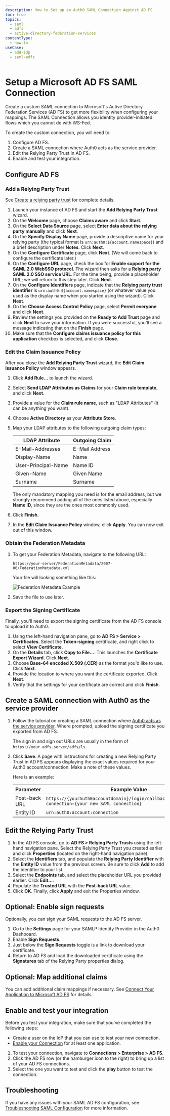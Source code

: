```yaml
---
description: How to Set up an Auth0 SAML Connection Against AD FS
toc: true
topics:
  - saml
  - adfs
  - active-directory-federation-services
contentType:
  - how-to
useCase:
  - add-idp
  - saml-adfs
---
```


# Setup a Microsoft AD FS SAML Connection

Create a custom <dfn data-key="security-assertion-markup-language">SAML</dfn> connection to Microsoft's Active Directory Federation Services (AD FS) to get more flexibility when configuring your mappings. The SAML Connection allows you identity provider-initiated flows which you cannot do with WS-Fed.

To create the custom connection, you will need to:

1. Configure AD FS.
2. Create a SAML connection where Auth0 acts as the service provider.
3. Edit the Relying Party Trust in AD FS.
4. Enable and test your integration.

## Configure AD FS

### Add a Relying Party Trust

See [Create a relying party trust](https://docs.microsoft.com/en-us/windows-server/identity/ad-fs/operations/create-a-relying-party-trust) for complete details.

1. Launch your instance of AD FS and start the **Add Relying Party Trust** wizard.
2. On the **Welcome** page, choose **Claims aware** and click **Start**. 
3. On the **Select Data Source** page, select **Enter data about the relying party manually** and click **Next**.
4. On the **Specify Display Name** page, provide a descriptive name for your relying party (the typical format is `urn:auth0:${account.namespace}`) and a brief description under **Notes**. Click **Next**.
5. On the **Configure Certificate** page, click **Next**. (We will come back to configure the certificate later.)
6. On the **Configure URL** page, check the box for **Enable support for the SAML 2.0 WebSSO protocol**. The wizard then asks for a **Relying party SAML 2.0 SSO service URL**. For the time being, provide a placeholder URL; we will return to this step later. Click **Next**.
7. On the **Configure Identifiers** page, indicate that the **Relying party trust identifier** is `urn:auth0:${account.namespace}` (or whatever value you used as the display name when you started using the wizard). Click **Next**.
8. On the **Choose Access Control Policy** page, select **Permit everyone** and click **Next**.
9. Review the settings you provided on the **Ready to Add Trust** page and click **Next** to save your information. If you were successful, you'll see a message indicating that on the **Finish** page. 
10. Make sure that the **Configure claims issuance policy for this application** checkbox is selected, and click **Close**.

### Edit the Claim Issuance Policy

After you close the **Add Relying Party Trust** wizard, the **Edit Claim Issuance Policy** window appears.

1. Click **Add Rule...** to launch the wizard. 
2. Select **Send LDAP Attributes as Claims** for your **Claim rule template**, and click **Next**.
3. Provide a value for the **Claim rule name**, such as "LDAP Attributes" (it can be anything you want). 
4. Choose **Active Directory** as your **Attribute Store**. 
5. Map your LDAP attributes to the following outgoing claim types:

    | LDAP Attribute | Outgoing Claim |
    | - | - |
    | E-Mail-Addresses | E-Mail Address |
    | Display-Name | Name |
    | User-Principal-Name | Name ID |
    | Given-Name | Given Name |
    | Surname | Surname |

    The only mandatory mapping you need is for the email address, but we strongly recommend adding all of the ones listed above, especially **Name ID**, since they are the ones most commonly used.

6. Click **Finish**.
7. In the **Edit Claim Issuance Policy** window, click **Apply**. You can now exit out of this window.

### Obtain the Federation Metadata

1. To get your Federation Metadata, navigate to the following URL:

    `https://your-server/FederationMetadata/2007-06/FederationMetadata.xml`

    Your file will looking something like this:

    ![Federation Metadata Example](/media/articles/protocols/saml-adfs/saml21.png)

2. Save the file to use later.

### Export the Signing Certificate

Finally, you'll need to export the signing certificate from the AD FS console to upload it to Auth0.

1. Using the left-hand navigation pane, go to **AD FS > Service > Certificates**. Select the **Token-signing** certificate, and right click to select **View Certificate**.
2. On the **Details** tab, click **Copy to File...**. This launches the **Certificate Export Wizard**. Click **Next**.
3. Choose **Base-64 encoded X.509 (.CER)** as the format you'd like to use. Click **Next**.
4. Provide the location to where you want the certificate exported. Click **Next**.
5. Verify that the settings for your certificate are correct and  click **Finish**.

## Create a SAML connection with Auth0 as the service provider

1. Follow the tutorial on creating a SAML connection where [Auth0 acts as the service provider](/protocols/saml/saml-sp-generic). Where prompted, upload the signing certificate you exported from AD FS.

    The sign in and sign out URLs are usually in the form of `https://your.adfs.server/adfs/ls`.

2. Click **Save**. A page with instructions for creating a new Relying Party Trust in AD FS appears displaying the exact values required for your Auth0 account/connection. Make a note of these values. 

    Here is an example: 
    
    | Parameter | Example Value |
    | - | - |
    | Post-back URL | `https://{yourAuth0accountdomain}/login/callback}/login/callback?connection={your new SAML connection}` |
    | Entity ID | `urn:auth0:account:connection` |

## Edit the Relying Party Trust

1. In the AD FS console, go to **AD FS > Relying Party Trusts** using the left-hand navigation pane. Select the Relying Party Trust you created earlier and click **Properties** (located on the right-hand navigation pane). 
2. Select the **Identifiers** tab, and populate the **Relying Party Identifier** with the **Entity ID** value from the previous screen. Be sure to click **Add** to add the identifier to your list.
3. Select the **Endpoints** tab, and select the placeholder URL you provided earlier. Click **Edit...**.
4. Populate the **Trusted URL** with the **Post-back URL** value.
5. Click **OK**. Finally, click **Apply** and exit the Properties window.

## Optional: Enable sign requests

Optionally, you can sign your SAML requests to the AD FS server.

1. Go to the **Settings** page for your SAMLP Identity Provider in the Auth0 Dashboard.
2. Enable **Sign Requests**.
3. Just below the **Sign Requests** toggle is a link to download your certificate.
4. Return to AD FS and load the downloaded certificate using the **Signatures** tab of the Relying Party properties dialog.

## Optional: Map additional claims

You can add additional claim mappings if necessary. See [Connect Your Application to Microsoft AD FS](/connections/enterprise/adfs#add-additional-ldap-attributes) for details.

## Enable and test your integration

Before you test your integration, make sure that you've completed the following steps:

* Create a user on the IdP that you can use to test your new connection.
* [Enable your Connection](/connections) for at least one application.

1. To test your connection, navigate to **Connections > Enterprise > AD FS**. 
2. Click the AD FS row (or the hamburger icon to the right) to bring up a list of your AD FS connections. 
3. Select the one you want to test and click the **play** button to test the connection.

## Troubleshooting

If you have any issues with your SAML AD FS configuration, see [Troubleshooting SAML Configuration](/protocols/saml/saml-configuration/troubleshoot) for more information.
